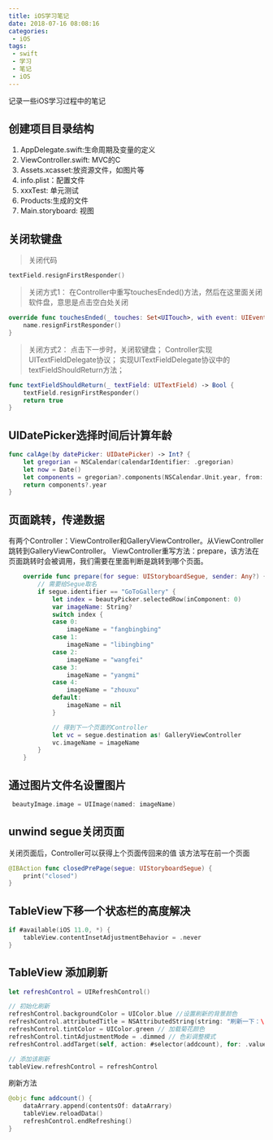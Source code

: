```yaml
---
title: iOS学习笔记
date: 2018-07-16 08:08:16
categories:
 - iOS
tags:
 - swift
 - 学习
 - 笔记
 - iOS
---
```


记录一些iOS学习过程中的笔记
<!-- more -->

## 创建项目目录结构
1. AppDelegate.swift:生命周期及变量的定义
2. ViewController.swift: MVC的C
3. Assets.xcasset:放资源文件，如图片等
4. info.plist：配置文件
5. xxxTest: 单元测试
6. Products:生成的文件
7. Main.storyboard: 视图

## 关闭软键盘
> 关闭代码

``` swift
textField.resignFirstResponder()
```
> 关闭方式1：
在Controller中重写touchesEnded()方法，然后在这里面关闭软件盘，意思是点击空白处关闭

``` swift
override func touchesEnded(_ touches: Set<UITouch>, with event: UIEvent?) {
    name.resignFirstResponder()
}
```
> 关闭方式2：
点击下一步时，关闭软键盘；
Controller实现UITextFieldDelegate协议；
实现UITextFieldDelegate协议中的textFieldShouldReturn方法；

``` swift
func textFieldShouldReturn(_ textField: UITextField) -> Bool {
    textField.resignFirstResponder()
    return true
}
```

## UIDatePicker选择时间后计算年龄
``` swift
func calAge(by datePicker: UIDatePicker) -> Int? {
    let gregorian = NSCalendar(calendarIdentifier: .gregorian)
    let now = Date()
    let components = gregorian?.components(NSCalendar.Unit.year, from: datePicker.date, to: now, options: NSCalendar.Options.init(rawValue: 0))
    return components?.year
}
```

## 页面跳转，传递数据
有两个Controller：ViewController和GalleryViewController。从ViewController跳转到GalleryViewController。
ViewController重写方法：prepare，该方法在页面跳转时会被调用，我们需要在里面判断是跳转到哪个页面。
``` swift
    override func prepare(for segue: UIStoryboardSegue, sender: Any?) {
        // 需要给Segue取名
        if segue.identifier == "GoToGallery" {
            let index = beautyPicker.selectedRow(inComponent: 0)
            var imageName: String?
            switch index {
            case 0:
                imageName = "fangbingbing"
            case 1:
                imageName = "libingbing"
            case 2:
                imageName = "wangfei"
            case 3:
                imageName = "yangmi"
            case 4:
                imageName = "zhouxu"
            default:
                imageName = nil
            }

            // 得到下一个页面的Controller
            let vc = segue.destination as! GalleryViewController
            vc.imageName = imageName
        }
    }
```

## 通过图片文件名设置图片
``` swift
 beautyImage.image = UIImage(named: imageName)
```

## unwind segue关闭页面
关闭页面后，Controller可以获得上个页面传回来的值
该方法写在前一个页面
``` swift
@IBAction func closedPrePage(segue: UIStoryboardSegue) {
    print("closed")
}
```

## TableView下移一个状态栏的高度解决
``` swift
if #available(iOS 11.0, *) {
    tableView.contentInsetAdjustmentBehavior = .never
}
```

## TableView 添加刷新
``` swift
let refreshControl = UIRefreshControl()

// 初始化刷新
refreshControl.backgroundColor = UIColor.blue //设置刷新的背景颜色
refreshControl.attributedTitle = NSAttributedString(string: "刷新一下：\(Data())", attributes: [NSAttributedStringKey.foregroundColor: UIColor.white]) // 设置字体颜色
refreshControl.tintColor = UIColor.green // 加载菊花颜色
refreshControl.tintAdjustmentMode = .dimmed // 色彩调整模式
refreshControl.addTarget(self, action: #selector(addcount), for: .valueChanged) //添加方法目标

// 添加该刷新
tableView.refreshControl = refreshControl
```

刷新方法
``` swift
@objc func addcount() {
    dataArrary.append(contentsOf: dataArrary)
    tableView.reloadData()
    refreshControl.endRefreshing()
}
```
